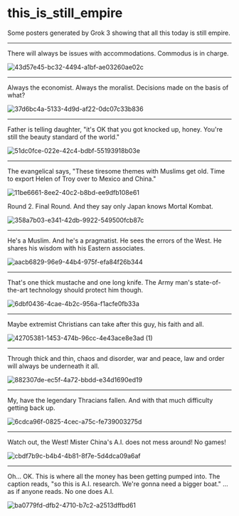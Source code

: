 # this_is_still_empire
Some posters generated by Grok 3 showing that all this today is still empire. 

---------------------------------------------------------------------------------------------------------------------------------------------------------------------------------------------------------------

There will always be issues with accommodations. Commodus is in charge.  

![43d57e45-bc32-4494-a1bf-ae03260ae02c](https://github.com/user-attachments/assets/1f827e94-2425-4838-a00a-aa0a49beca2a)

---------------------------------------------------------------------------------------------------------------------------------------------------------------------------------------------------------------

Always the economist. Always the moralist. Decisions made on the basis of what?  

![37d6bc4a-5133-4d9d-af22-0dc07c33b836](https://github.com/user-attachments/assets/8a40a272-1de1-4c9d-aa67-75b1bc52601c)

---------------------------------------------------------------------------------------------------------------------------------------------------------------------------------------------------------------

Father is telling daughter, "it's OK that you got knocked up, honey. You're still the beauty standard of the world."  

![51dc0fce-022e-42c4-bdbf-55193918b03e](https://github.com/user-attachments/assets/207b8934-02e2-447d-b325-5ef2f51adfe7)

---------------------------------------------------------------------------------------------------------------------------------------------------------------------------------------------------------------

The evangelical says, "These tiresome themes with Muslims get old. Time to export Helen of Troy over to Mexico and China." 

![11be6661-8ee2-40c2-b8bd-ee9dfb108e61](https://github.com/user-attachments/assets/ad69cf97-feaa-47b1-9931-7dc7d153a9db)   

Round 2. Final Round. And they say only Japan knows Mortal Kombat.  

![358a7b03-e341-42db-9922-549500fcb87c](https://github.com/user-attachments/assets/f9f89d64-ea1a-49e8-a2d5-7a457db4cb29)


---------------------------------------------------------------------------------------------------------------------------------------------------------------------------------------------------------------  

He's a Muslim. And he's a pragmatist. He sees the errors of the West. He shares his wisdom with his Eastern associates.   

![aacb6829-96e9-44b4-975f-efa84f26b344](https://github.com/user-attachments/assets/0800f6f8-9ea7-487c-8373-eb1a9aefa3e4)

---------------------------------------------------------------------------------------------------------------------------------------------------------------------------------------------------------------  

That's one thick mustache and one long knife. The Army man's state-of-the-art technology should protect him though.  

![6dbf0436-4cae-4b2c-956a-f1acfe0fb33a](https://github.com/user-attachments/assets/ac143912-c315-4c53-a15b-7b4d06ebf86a)

--------------------------------------------------------------------------------------------------------------------------------------------------------------------------------------------------------------  

Maybe extremist Christians can take after this guy, his faith and all.  

![42705381-1453-474b-96cc-4e43ace8e3ad (1)](https://github.com/user-attachments/assets/2b8291d0-b091-41e6-9683-7444d3fd54ee)

-------------------------------------------------------------------------------------------------------------------------------------------------------------------

Through thick and thin, chaos and disorder, war and peace, law and order will always be underneath it all.  

![882307de-ec5f-4a72-bbdd-e34d1690ed19](https://github.com/user-attachments/assets/d5401999-d9b2-46cc-91b8-2e4ec7c2990a)

-------------------------------------------------------------------------------------------------------------------------------------------------------------------

My, have the legendary Thracians fallen. And with that much difficulty getting back up.  

![6cdca96f-0825-4cec-a75c-fe739003275d](https://github.com/user-attachments/assets/921a9200-89d6-42c9-bf5c-7e02b755e0a9)

-------------------------------------------------------------------------------------------------------------------------------------------------------------------

Watch out, the West! Mister China's A.I. does not mess around! No games!  

![cbdf7b9c-b4b4-4b81-8f7e-5d4dca09a6af](https://github.com/user-attachments/assets/508197ea-95f5-4c59-bd82-7f4366c1df2f)

------------------------------------------------------------------------------------------------------------------------------------------------------------------

Oh... OK. This is where all the money has been getting pumped into. The caption reads, "so this is A.I. research. We're gonna need a bigger boat."
... as if anyone reads. No one does A.I.  

![ba0779fd-dfb2-4710-b7c2-a2513dffbd61](https://github.com/user-attachments/assets/f2238e81-f9af-47b2-9e8c-85fa12ab5fb2)
